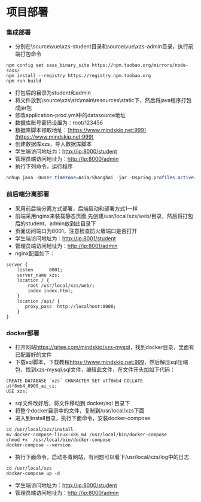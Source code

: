 # 项目部署

### 集成部署

* 分别在\source\vue\xzs-student目录和source\vue\xzs-admin目录，执行前端打包命令

 ```npm
npm config set sass_binary_site https://npm.taobao.org/mirrors/node-sass/
npm install --registry https://registry.npm.taobao.org  
npm run build
 ```

* 打包后的目录为student和admin
* 将文件放到\source\xzs\src\main\resources\static下，然后将java程序打包成jar包
* 修改application-prod.yml中的datasource地址
* 数据库账号密码设置为：root/123456
* 数据库脚本领取地址：[https://www.mindskip.net:999](https://www.mindskip.net:999)
* 创建数据库xzs，导入数据库脚本
* 学生端访问地址为：<http://ip:8000/student>
* 管理员端访问地址为：<http://ip:8000/admin>
* 执行下列命令，运行程序

 ```java
nohup java -Duser.timezone=Asia/Shanghai -jar -Dspring.profiles.active=prod  xzs-3.9.0.jar  > start1.log  2>&1 &
 ```

### 前后端分离部署

* 采用前后端分离方式部署，后端启动和部署方式1一样
* 前端采用nginx来装载静态页面,先创建/usr/local/xzs/web/目录，然后将打包后的student、admin放到此目录下
* 页面访问端口为8001，注意检查防火墙端口是否打开
* 学生端访问地址为：<http://ip:8001/student>
* 管理员端访问地址为：<http://ip:8001/admin>
* nginx配置如下：

```nginx
server {
    listen      8001;
    server_name xzs;
    location / {
        root /usr/local/xzs/web/;
        index index.html;
    }
    location /api/ {
       proxy_pass  http://localhost:8000;
    }
}
```

### docker部署

* 打开网站<https://gitee.com/mindskip/xzs-mysql>，找到docker目录，里面有已配置好的文件
* 下载sql脚本，下载教程<https://www.mindskip.net:999>，然后解压sql压缩包，找到xzs-mysql.sql文件，编辑此文件，在文件开头加如下代码：

```xzs-mysql
CREATE DATABASE `xzs` CHARACTER SET utf8mb4 COLLATE utf8mb4_0900_ai_ci;
USE xzs;
```

* sql文件改好后，将文件移动到 docker/sql 目录下
* 将整个docker目录中的文件，复制到/usr/local/xzs下面
* 进入到install目录，执行下面命令，安装docker-compose

```docker-compose
cd /usr/local/xzs/install
mv docker-compose-linux-x86_64 /usr/local/bin/docker-compose
chmod +x  /usr/local/bin/docker-compose
docker-compose --version
```

* 执行下面命令，启动冬青网站，有问题可以看下/usr/local/xzs/log中的日志

```docker-xzs
cd /usr/local/xzs
docker-compose up -d
```

* 学生端访问地址为：<http://ip:8000/student>
* 管理员端访问地址为：<http://ip:8000/admin>

